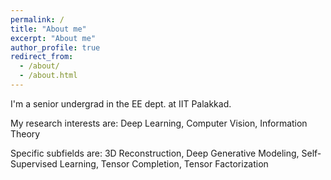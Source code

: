 ```yaml
---
permalink: /
title: "About me"
excerpt: "About me"
author_profile: true
redirect_from: 
  - /about/
  - /about.html
---
```


I'm a senior undergrad in the EE dept. at IIT Palakkad.

My research interests are: Deep Learning, Computer Vision, Information Theory

Specific subfields are: 3D Reconstruction, Deep Generative Modeling, Self-Supervised Learning, Tensor Completion, Tensor Factorization
